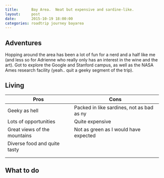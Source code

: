 ```yaml
---
title:      Bay Area.  Neat but expensive and sardine-like.
layout:     post
date:       2015-10-19 18:00:00
categories: roadtrip journey bayarea
---
```


## Adventures
Hopping around the area has been a lot of fun for a nerd and a half like me (and less so for Adrienne who really only has an interest in the wine and the art).  Got to explore the Google and Stanford campus, as well as the NASA Ames research facility (yeah.. quit a geeky segment of the trip).  

## Living

| Pros | Cons |
| ---- | ---- |
| Geeky as hell | Packed in like sardines, not as bad as ny |
| Lots of opportunities | Quite expensive |
| Great views of the mountains | Not as green as I would have expected |
| Diverse food and quite tasty |  |
|      |      |
|      |      |


## What to do
